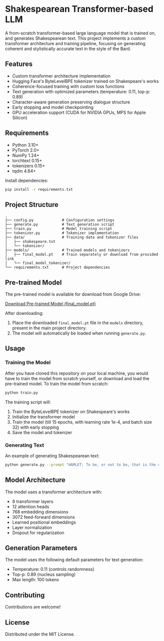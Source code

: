 # Shakespearean Transformer-based LLM

A from-scratch transformer-based large language model that is trained on, and generates Shakespearean text. This project implements a custom transformer architecture and training pipeline, focusing on generating coherent and stylistically accurate text in the style of the Bard.

## Features

- Custom transformer architecture implementation
- Hugging Face's ByteLevelBPE tokenizer trained on Shakespeare's works
- Coherence-focused training with custom loss functions
- Text generation with optimized parameters (temperature: 0.11, top-p: 0.89)
- Character-aware generation preserving dialogue structure
- Early stopping and model checkpointing
- GPU acceleration support (CUDA for NVIDIA GPUs, MPS for Apple Silicon)

## Requirements

- Python 3.10+
- PyTorch 2.0+
- NumPy 1.24+
- torchtext 0.15+
- tokenizers 0.15+
- tqdm 4.64+

Install dependencies:
```bash
pip install -r requirements.txt
```

## Project Structure

```
.
├── config.py             # Configuration settings
├── generate.py           # Text generation script
├── train.py              # Model training script
├── tokenizer.py          # Tokenizer implementation
├── data/                 # Training data and tokenizer files
│   ├── shakespeare.txt
│   └── tokenizer/        
├── models/               # Trained models and tokenizers
│   ├── final_model.pt    # Train separately or download from provided link
│   └── final_model_tokenizer/
└── requirements.txt      # Project dependencies
```

## Pre-trained Model

The pre-trained model is available for download from Google Drive:

[Download Pre-trained Model (final_model.pt)](https://drive.google.com/file/d/1Uta3DRXaVfUdRgS51vrhIU37pbtitRay/view?usp=sharing)

After downloading:
1. Place the downloaded `final_model.pt` file in the `models` directory, present in the main project directory.
2. The model will automatically be loaded when running `generate.py`.

## Usage

### Training the Model

After you have cloned this repository on your local machine, you would have to train the model from scratch yourself, or download and load the pre-trained model.
To train the model from scratch:

```bash
python train.py
```

The training script will:
1. Train the ByteLevelBPE tokenizer on Shakespeare's works
2. Initialize the transformer model
3. Train the model (till 15 epochs, with learning rate 1e-4, and batch size 32) with early stopping
4. Save the model and tokenizer

### Generating Text

An example of generating Shakespearean text:

```bash
python generate.py --prompt "HAMLET: To be, or not to be, that is the question"
```

## Model Architecture

The model uses a transformer architecture with:
- 8 transformer layers
- 12 attention heads
- 768 embedding dimensions
- 3072 feed-forward dimensions
- Learned positional embeddings
- Layer normalization
- Dropout for regularization

## Generation Parameters

The model uses the following default parameters for text generation:
- Temperature: 0.11 (controls randomness)
- Top-p: 0.89 (nucleus sampling)
- Max length: 100 tokens

## Contributing

Contributions are welcome!

## License

Distributed under the MIT License.  
